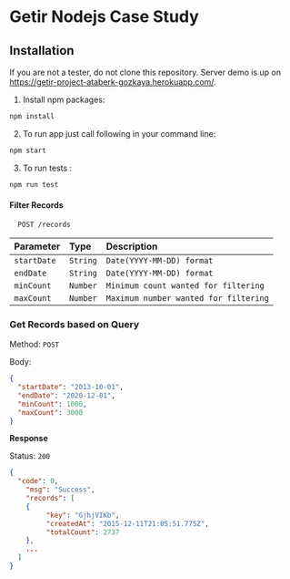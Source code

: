 # Getir Nodejs Case Study




## Installation

If you are not a tester, do not clone this repository. Server demo is up on https://getir-project-ataberk-gozkaya.herokuapp.com/.


1. Install npm packages:

```bash
npm install
```

2. To run app just call following in your command line:

```bash
npm start
```

3. To run tests :

```bash
npm run test
```

#### Filter Records

```http
  POST /records
```

| Parameter | Type     | Description                |
| :-------- | :------- | :------------------------- |
| `startDate` | `String` | `Date(YYYY-MM-DD) format` |
  `endDate` | `String`|`Date(YYYY-MM-DD) format`
  `minCount`|`Number`| `Minimum count wanted for filtering`
  `maxCount`|`Number`| `Maximum number wanted for filtering`


### Get Records based on Query

Method: `POST`

Body:

```json
{
  "startDate": "2013-10-01", 
  "endDate": "2020-12-01", 
  "minCount": 1000, 
  "maxCount": 3000 
}
```

**Response**

Status: `200`

```json
{
  "code": 0,
    "msg": "Success",
    "records": [
    {
         "key": "GjhjVIKb",
         "createdAt": "2015-12-11T21:05:51.775Z",
         "totalCount": 2737
    },
    ...
  ]
}
```
